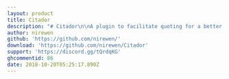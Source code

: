 ```yaml
---
layout: product
title: Citador
description: "# Citador\n\nA plugin to facilitate quoting for a better conversation, without people being lost in the context \U0001F609\n\n# Features\n\n* Allows you to see the message that will be quoted\n* Allows you to delete a message you don't want to quote\n* Allows you to select the message you want to quote\n* Allows you to switch servers or channels while quoting"
author: nirewen
github: 'https://github.com/nirewen/'
download: 'https://github.com/nirewen/Citador'
support: 'https://discord.gg/tQrdqKG'
ghcommentid: 86
date: 2018-10-20T05:25:17.890Z
---
```


